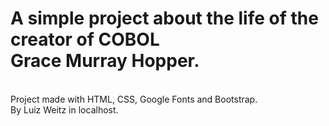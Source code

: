 # A simple project about the life of the creator of COBOL <br> Grace Murray Hopper.
<br>
Project made with HTML, CSS, Google Fonts and Bootstrap.
<br>
By Luiz Weitz in localhost.


